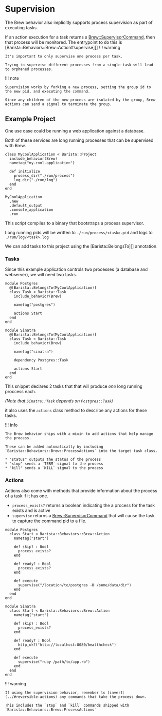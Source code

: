 # Supervision

The Brew behavior also implicitly supports process supervision as part of executing tasks.

If an action execution for a task returns a [Brew::SupervisorCommand](barista/Barista/Behaviors/Brew/SupervisorCommand/), then that process will be monitored.
The entrypoint to do this is [Barista::Behaviors::Brew::Action#supervise][]
!!! warning

    It's important to only supervise one process per task.

    Trying to supervise different processes from a single task will lead to orphaned processes.

!!! note

    Supervision works by forking a new process, setting the group id to the new pid, and executing the command.

    Since any children of the new process are isolated by the group, Brew actions can send a signal to terminate the group.

## Example Project

One use case could be running a web application against a database.

Both of these services are long running processes that can be supervised with Brew.

```crystal
class MyCoolApplication < Barista::Project
  include_behavior(Brew)
  nametag("my-cool-application")

  def initialize
    process_dir("./run/process")
    log_dir("./run/log")
  end
end

MyCoolApplication
  .new
  .default_output
  .console_application
  .run
```

This script compiles to a binary that bootstraps a process supervisor.

Long running pids will be written to `./run/process/<task>.pid` and logs to `./run/log/<task>.log`

We can add tasks to this project using the [Barista::BelongsTo][] annotation.

### Tasks

Since this example application controls two processes (a database and webserver), we will need two tasks.

```crystal
module Postgres
  @[Barista::BelongsTo(MyCoolApplication)]
  class Task < Barista::Task
    include_behavior(Brew)

    nametag("postgres")
    
    actions Start
  end
end

module Sinatra
  @[Barista::BelongsTo(MyCoolApplication)]
  class Task < Barista::Task
    include_behavior(Brew)

    nametag("sinatra")

    dependency Postgres::Task

    actions Start
  end
end
```

This snippet declares 2 tasks that that will produce *one* long running proccess each.

_(Note that `Sinatra::Task` depends on `Postgres::Task`)_

it also uses the `actions` class method to describe any actions for these tasks. 

!!! info

    The Brew behavior ships with a mixin to add actions that help manage the process.

    These can be added automatically by including `Barista::Behaviors::Brew::ProcessActions` into the target task class.

    * "status" outputs the status of the process
    * "stop" sends a `TERM` signal to the process
    * "kill" sends a `KILL` signal to the process

### Actions

Actions also come with methods that provide information about the process of a task if it has one.

* `process_exists?` returns a boolean indicating the a process for the task exists and is active
* `supervise` returns a [Brew::SupervisorCommand](barista/Barista/Behaviors/Brew/SupervisorCommand/) that will cause the task to capture the command pid to a file.


```crystal
module Postgres
  class Start < Barista::Behaviors::Brew::Action
    nametag("start")

    def skip? : Bool
      process_exists?
    end

    def ready? : Bool
      process_exists?
    end

    def execute
      supervise("/location/to/postgres -D /some/data/dir")
    end
  end
end

module Sinatra
  class Start < Barista::Behaviors::Brew::Action
    nametag("start")

    def skip? : Bool
      process_exists?
    end

    def ready? : Bool
      http_ok?("http://localhost:8080/healthcheck")
    end

    def execute
      supervise("ruby /path/to/app.rb")
    end
  end
end
```

!!! warning

    If using the supervision behavior, remember to [invert](../#reversible-actions) any commands that take the process down.

    This includes the `stop` and `kill` commands shipped with `Barista::Behaviors::Brew::ProcessActions`